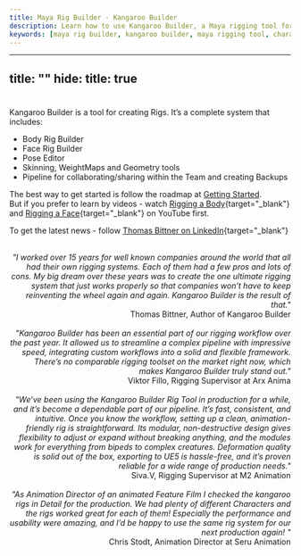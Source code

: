 ```yaml
---
title: Maya Rig Builder - Kangaroo Builder
description: Learn how to use Kangaroo Builder, a Maya rigging tool for creating character rigs. It includes everything you need - body rig builder, face rig builder, pose editor, and more
keywords: [maya rig builder, kangaroo builder, maya rigging tool, character rigging, face rig, body rig, maya rigging tools]
---
```


---
title: ""
hide:
    title: true
---

# <!-- dummy title to prevent auto-generated one-->


Kangaroo Builder is a tool for creating Rigs. It’s a complete system that includes:

- Body Rig Builder  
- Face Rig Builder 
- Pose Editor
- Skinning, WeightMaps and Geometry tools   
- Pipeline for collaborating/sharing within the Team and creating Backups  

The best way to get started is follow the roadmap at [Getting Started](gettingStarted.md).  
But if you prefer to learn by videos - watch [Rigging a Body](https://youtu.be/5fOMnk8s-KE){target="_blank"} and 
[Rigging a Face](https://youtu.be/QcWzUT9wfd8){target="_blank"} on YouTube first.

To get the latest news - follow [Thomas Bittner on LinkedIn](https://www.linkedin.com/in/thomas-bittner-6bb6302/){target="_blank"}

<br>

<div style="text-align: right"> <em>"I worked over 15 years for well known companies around the world that all had their own rigging systems. Each of them had a few pros and lots of cons.
My big dream over these years was to create the one ultimate rigging system that just works properly so that companies won’t have to keep reinventing the wheel again and again.
Kangaroo Builder is the result of that." <br>  
</em>
Thomas Bittner, Author of Kangaroo Builder
</div>
<br>


<div style="text-align: right"> <em>
"Kangaroo Builder has been an essential part of our rigging workflow over the past year. It allowed us to streamline a complex pipeline with impressive speed, 
integrating custom workflows into a solid and flexible framework. There’s no comparable rigging toolset on the market right now, which makes Kangaroo Builder truly stand out."  <br> 
</em>
Viktor Fillo, Rigging Supervisor at Arx Anima
</div>
<br>


<div style="text-align: right"> <em>
"We’ve been using the Kangaroo Builder Rig Tool in production for a while, and it’s become a dependable part of our pipeline.
It’s fast, consistent, and intuitive. Once you know the workflow, setting up a clean, animation-friendly rig is straightforward. 
Its modular, non-destructive design gives flexibility to adjust or expand without breaking anything, and the modules work 
for everything from bipeds to complex creatures. 
Deformation quality is solid out of the box, exporting to UE5 is hassle-free, 
and it’s proven reliable for a wide range of production needs." <br> 
</em>
Siva.V, Rigging Supervisor at M2 Animation
</div>
<br>


<div style="text-align: right"> <em>
"As Animation Director of an animated Feature Film I checked the kangaroo rigs in Detail for the production. 
We had  plenty of different Characters and the rigs worked great for each of them! Especially the performance and 
usability were amazing, and I’d be happy to use the same rig system for our next production again! " <br> 
</em>
Chris Stodt, Animation Director at Seru Animation
</div>
<br>


